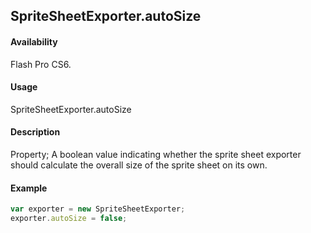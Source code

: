 ## SpriteSheetExporter.autoSize

#### Availability

Flash Pro CS6.

#### Usage

SpriteSheetExporter.autoSize

#### Description

Property; A boolean value indicating whether the sprite sheet exporter should calculate the overall size of the sprite sheet on its own.

#### Example

```javascript
var exporter = new SpriteSheetExporter;
exporter.autoSize = false;
```
